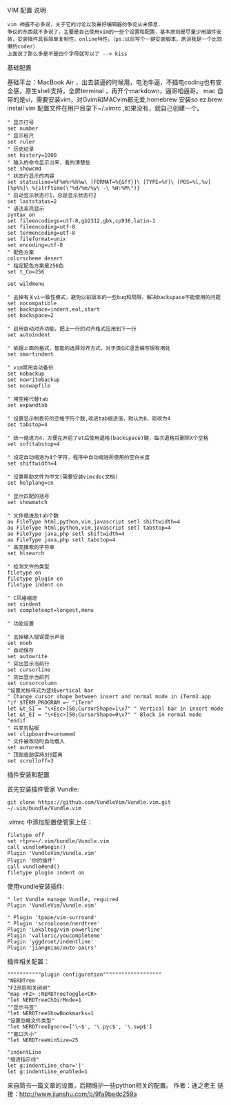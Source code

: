 VIM 配置
说明

    vim 神器不必多说，关于它的讨论以及最好编辑器的争论从未停息.
    争议的东西就不多说了，主要是自己使用vim的一些个设置和配置，基本原则是尽量少用插件安装，安装插件具有简单复制性，online特性。（ps:以后写个一键安装脚本，原谅我是一个比较懒的coder）
    上面说了那么多是不是四个字母就可以了 --> kiss

基础配置

基础平台：MacBook Air ，出去装逼的时候用，电池牛逼，不插电coding也有安全感，原生shell支持，全屏terminal ，再开个markdown，逼哥咱逼哥。
mac 自带的是vi，需要安装vim，对Gvim和MACvim都无爱,homebrew 安装so ez:brew install vim
配置文件在用户目录下~/.vimrc ,如果没有，就自己创建一个。

```
" 显示行号
set number
" 显示标尺
set ruler
" 历史纪录
set history=1000
" 输入的命令显示出来，看的清楚些
set showcmd
" 状态行显示的内容
set statusline=%F%m%r%h%w\ [FORMAT=%{&ff}]\ [TYPE=%Y]\ [POS=%l,%v][%p%%]\ %{strftime(\"%d/%m/%y\ -\ %H:%M\")}
" 启动显示状态行1，总是显示状态行2
set laststatus=2
" 语法高亮显示
syntax on
set fileencodings=utf-8,gb2312,gbk,cp936,latin-1
set fileencoding=utf-8
set termencoding=utf-8
set fileformat=unix
set encoding=utf-8
" 配色方案
colorscheme desert
" 指定配色方案是256色
set t_Co=256

set wildmenu

" 去掉有关vi一致性模式，避免以前版本的一些bug和局限，解决backspace不能使用的问题
set nocompatible
set backspace=indent,eol,start
set backspace=2

" 启用自动对齐功能，把上一行的对齐格式应用到下一行
set autoindent

" 依据上面的格式，智能的选择对齐方式，对于类似C语言编写很有用处
set smartindent

" vim禁用自动备份
set nobackup
set nowritebackup
set noswapfile

" 用空格代替tab
set expandtab

" 设置显示制表符的空格字符个数,改进tab缩进值，默认为8，现改为4
set tabstop=4

" 统一缩进为4，方便在开启了et后使用退格(backspace)键，每次退格将删除X个空格
set softtabstop=4

" 设定自动缩进为4个字符，程序中自动缩进所使用的空白长度
set shiftwidth=4

" 设置帮助文件为中文(需要安装vimcdoc文档)
set helplang=cn

" 显示匹配的括号
set showmatch

" 文件缩进及tab个数
au FileType html,python,vim,javascript setl shiftwidth=4
au FileType html,python,vim,javascript setl tabstop=4
au FileType java,php setl shiftwidth=4
au FileType java,php setl tabstop=4
" 高亮搜索的字符串
set hlsearch

" 检测文件的类型
filetype on
filetype plugin on
filetype indent on

" C风格缩进
set cindent
set completeopt=longest,menu

" 功能设置

" 去掉输入错误提示声音
set noeb
" 自动保存
set autowrite
" 突出显示当前行 
set cursorline
" 突出显示当前列
set cursorcolumn
"设置光标样式为竖线vertical bar
" Change cursor shape between insert and normal mode in iTerm2.app
"if $TERM_PROGRAM =~ "iTerm"
let &t_SI = "\<Esc>]50;CursorShape=1\x7" " Vertical bar in insert mode
let &t_EI = "\<Esc>]50;CursorShape=0\x7" " Block in normal mode
"endif
" 共享剪贴板
set clipboard+=unnamed
" 文件被改动时自动载入
set autoread
" 顶部底部保持3行距离
set scrolloff=3
```

插件安装和配置

首先安装插件管家 Vundle:
```
git clone https://github.com/VundleVim/Vundle.vim.git ~/.vim/bundle/Vundle.vim
```
.vimrc 中添加配置使管家上任：
```
filetype off
set rtp+=~/.vim/bundle/Vundle.vim
call vundle#begin()
Plugin 'VundleVim/Vundle.vim'
Plugin '你的插件'
call vundle#end()
filetype plugin indent on
```
使用vundle安装插件:
```
" let Vundle manage Vundle, required
Plugin 'VundleVim/Vundle.vim'

" Plugin 'tpope/vim-surround'
" Plugin 'scrooloose/nerdtree'
Plugin 'Lokaltog/vim-powerline'
Plugin 'valloric/youcompleteme'
Plugin 'yggdroot/indentline'
Plugin 'jiangmiao/auto-pairs'
```
插件相关配置：
```
"""""""""""plugin configuration"""""""""""""""""""
"NERDTree
"F2开启和关闭树"
"map <F2> :NERDTreeToggle<CR>
"let NERDTreeChDirMode=1
""显示书签"
"let NERDTreeShowBookmarks=1
"设置忽略文件类型"
"let NERDTreeIgnore=['\~$', '\.pyc$', '\.swp$']
""窗口大小"
"let NERDTreeWinSize=25

"indentLine
"缩进指示线"
let g:indentLine_char='|'
let g:indentLine_enabled=1
```

来自简书一篇文章的设置，后期维护一些python相关的配置。
作者：迷之老王
链接：http://www.jianshu.com/p/9fa9bedc259a

